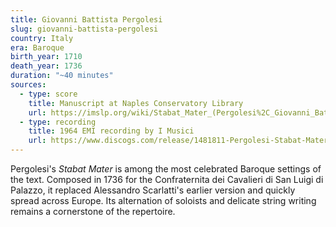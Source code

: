 ```yaml
---
title: Giovanni Battista Pergolesi
slug: giovanni-battista-pergolesi
country: Italy
era: Baroque
birth_year: 1710
death_year: 1736
duration: "~40 minutes"
sources:
  - type: score
    title: Manuscript at Naples Conservatory Library
    url: https://imslp.org/wiki/Stabat_Mater_(Pergolesi%2C_Giovanni_Battista)
  - type: recording
    title: 1964 EMI recording by I Musici
    url: https://www.discogs.com/release/1481811-Pergolesi-Stabat-Mater
---
```

Pergolesi's *Stabat Mater* is among the most celebrated Baroque settings of the text. Composed in 1736 for the Confraternita dei Cavalieri di San Luigi di Palazzo, it replaced Alessandro Scarlatti's earlier version and quickly spread across Europe. Its alternation of soloists and delicate string writing remains a cornerstone of the repertoire.
